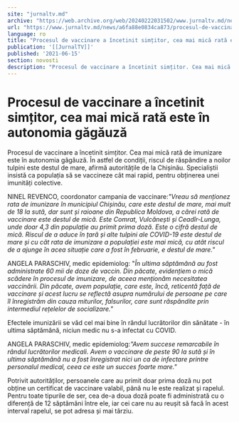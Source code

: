 ```yaml
---
site: "jurnaltv.md"
archive: "https://web.archive.org/web/20240222031502/www.jurnaltv.md/news/a6fa88e0834ca873/procesul-de-vaccinare-a-incetinit-simtitor-cea-mai-mica-rata-este-in-autonomia-gagauza.html"
url: "https://www.jurnaltv.md/news/a6fa88e0834ca873/procesul-de-vaccinare-a-incetinit-simtitor-cea-mai-mica-rata-este-in-autonomia-gagauza.html"
language: ro
title: "Procesul de vaccinare a încetinit simțitor, cea mai mică rată este în autonomia găgăuză"
publication: '[[JurnalTV]]'
published: '2021-06-15'
section: novosti
description: "Procesul de vaccinare a încetinit simțitor. Cea mai mică rată de imunizare este în autonomia găgăuză. În astfel de condiții, riscul de răspândire a noilor tulpini este destul de mare, afirmă autoritățile de la Chișinău. Specialiștii insistă ca populația să se vaccineze cât mai rapid, pentru obținerea unei imunități colective."
---
```


# Procesul de vaccinare a încetinit simțitor, cea mai mică rată este în autonomia găgăuză

Procesul de vaccinare a încetinit simțitor. Cea mai mică rată de imunizare este în autonomia găgăuză. În astfel de condiții, riscul de răspândire a noilor tulpini este destul de mare, afirmă autoritățile de la Chișinău. Specialiștii insistă ca populația să se vaccineze cât mai rapid, pentru obținerea unei imunități colective.

NINEL REVENCO, coordonator campania de vaccinare:*"Vreau să menționez rata de imunizare în municipiul Chișinău, care este destul de mare, mai mult de 18 la sută, dar sunt și raioane din Republica Moldova, a cărei rată de vaccinare este destul de mică. Este Comrat, Vulcănești și Ceadîr-Lunga, unde doar 4,3 din populație au primit prima doză. Este o cifră destul de mică. Riscul de a aduce în țară și alte tulpini ale COVID-19 este destul de mare și cu cât rata de imunizare a populației este mai mică, cu atât riscul de a ajunge în acea situație care a fost în februarie, e destul de mare."*

ANGELA PARASCHIV, medic epidemiolog: "*În ultima săptămână au fost administrate 60 mii de doze de vaccin. Din păcate, evidențiem o mică scădere în procesul de imunizare, de aceea menționăm necesitatea vaccinării. Din păcate, avem populație, care este, încă, reticentă față de vaccinare și acest lucru se reflectă asupra numărului de persoane pe care îl înregistrăm din cauza miturilor, falsurilor, care sunt răspândite prin intermediul rețelelor de socializare."*

Efectele imunizării se văd cel mai bine în rândul lucrătorilor din sănătate - în ultima săptămână, niciun medic nu s-a infectat cu COVID.

ANGELA PARASCHIV, medic epidemiolog:*"Avem succese remarcabile în rândul lucrătorilor medicali. Avem o vaccinare de peste 90 la sută și în ultima săptămână nu a fost înregistrat nici un ca de infectare printre personalul medical, ceea ce este un succes foarte mare."*

Potrivit autorităților, persoanele care au primit doar prima doză nu pot obține un certificat de vaccinare valabil, până nu le este realizat și rapelul. Pentru toate tipurile de ser, cea de-a doua doză poate fi administrată cu o diferență de 12 săptămâni între ele, iar cei care nu au reușit să facă în acest interval rapelul, se pot adresa și mai târziu.
